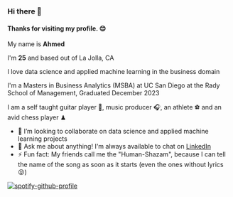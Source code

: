 ### Hi there 👋
#### Thanks for visiting my profile. 😊

My name is **Ahmed**

I'm **__25__** and based out of La Jolla, CA

I love data science and applied machine learning in the business domain

I'm a Masters in Business Analytics (MSBA) at UC San Diego at the Rady School of Management, Graduated December 2023

I am a self taught guitar player 🎸, music producer 🎧, an athlete ⚽️ and an avid chess player ♟

- 👯 I’m looking to collaborate on data science and applied machine learning projects
- 💬 Ask me about anything! I'm always available to chat on [LinkedIn](https://www.linkedin.com/in/syedmasood97/)
- ⚡ Fun fact: My friends call me the "Human-Shazam", because I can tell the name of the song as soon as it starts (even the ones without lyrics 😝)

[![spotify-github-profile](https://spotify-github-profile.vercel.app/api/view?uid=f4fucz8n8tfz0wxk0knbp1yyw&cover_image=true&theme=default&show_offline=true&background_color=121212&interchange=true&bar_color=53b14f&bar_color_cover=true)](https://spotify-github-profile.vercel.app/api/view?uid=f4fucz8n8tfz0wxk0knbp1yyw&redirect=true)

